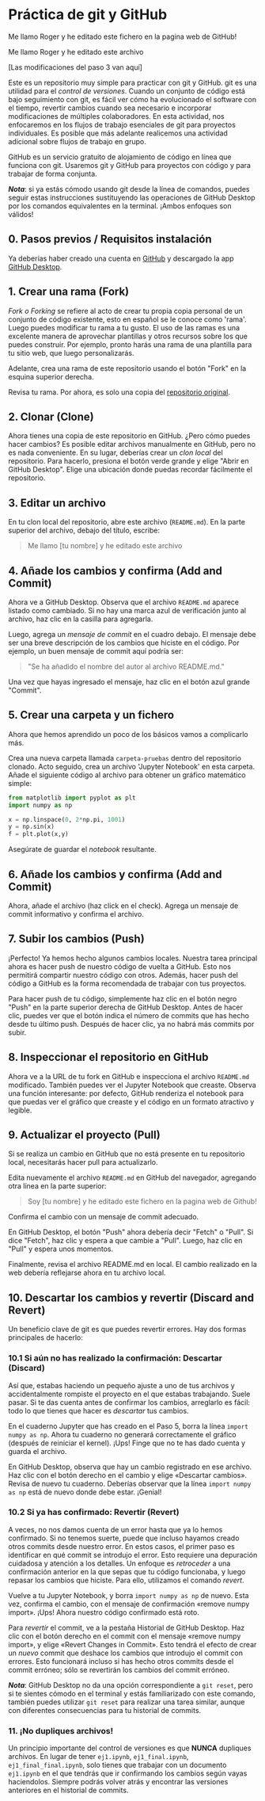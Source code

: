 # Práctica de git y GitHub

Me llamo Roger y he editado este fichero en la pagina web de GitHub! 

Me llamo Roger y he editado este archivo 

\[Las modificaciones del paso 3 van aquí\]

Este es un repositorio muy simple para practicar con git y GitHub. git es una utilidad para el *control de versiones*. Cuando un conjunto de código está bajo seguimiento con git, es fácil ver cómo ha evolucionado el software con el tiempo, revertir cambios cuando sea necesario e incorporar modificaciones de múltiples colaboradores. En esta actividad, nos enfocaremos en los flujos de trabajo esenciales de git para proyectos individuales. Es posible que más adelante realicemos una actividad adicional sobre flujos de trabajo en grupo.

GitHub es un servicio gratuito de alojamiento de código en línea que funciona con git. Usaremos git y GitHub para proyectos con código y para trabajar de forma conjunta.

***Nota***: si ya estás cómodo usando git desde la línea de comandos, puedes seguir estas instrucciones sustituyendo las operaciones de GitHub Desktop por los comandos equivalentes en la terminal. ¡Ambos enfoques son válidos!

## 0. Pasos previos  / Requisitos instalación

Ya deberías haber creado una cuenta en [GitHub](https://github.com/) y descargado la app [GitHub Desktop](https://desktop.github.com/). 

## 1. Crear una rama (Fork)

*Fork o Forking* se refiere al acto de crear tu propia copia personal de un conjunto de código existente, esto en español se le conoce como 'rama'. Luego puedes modificar tu rama a tu gusto. El uso de las ramas es una excelente manera de aprovechar plantillas y otros recursos sobre los que puedes construir. Por ejemplo, pronto harás una rama de una plantilla para tu sitio web, que luego personalizarás.

Adelante, crea una rama de este repositorio usando el botón "Fork" en la esquina superior derecha.

Revisa tu rama. Por ahora, es solo una copia del [repositorio original](https://github.com/victor-educ/iniciacion-git). 

## 2. Clonar (Clone)

Ahora tienes una copia de este repositorio en GitHub. ¿Pero cómo puedes hacer cambios? Es posible editar archivos manualmente en GitHub, pero no es nada conveniente. En su lugar, deberías crear un *clon local* del repositorio. Para hacerlo, presiona el botón verde grande y elige "Abrir en GitHub Desktop". Elige una ubicación donde puedas recordar fácilmente el repositorio.

## 3. Editar un archivo

En tu clon local del repositorio, abre este archivo (`README.md`). En la parte superior del archivo, debajo del título, escribe:

> Me llamo \[tu nombre\] y he editado este archivo 

## 4. Añade los cambios y confirma (Add and Commit)

Ahora ve a GitHub Desktop. Observa que el archivo `README.md` aparece listado como cambiado. Si no hay una marca azul de verificación junto al archivo, haz clic en la casilla para agregarla.

Luego, agrega un *mensaje de commit* en el cuadro debajo. El mensaje debe ser una breve descripción de los cambios que hiciste en el código. Por ejemplo, un buen mensaje de commit aquí podría ser:
> "Se ha añadido el nombre del autor al archivo README.md."

Una vez que hayas ingresado el mensaje, haz clic en el botón azul grande "Commit".

## 5. Crear una carpeta y un fichero

Ahora que hemos aprendido un poco de los básicos vamos a complicarlo más.

Crea una nueva carpeta llamada `carpeta-pruebas` dentro del repositorio clonado. Acto seguido, crea un archivo 'Jupyter Notebook' en esta carpeta. Añade el siguiente código al archivo para obtener un gráfico matemático simple:

```python
from matplotlib import pyplot as plt
import numpy as np

x = np.linspace(0, 2*np.pi, 1001)
y = np.sin(x)
f = plt.plot(x,y)
``` 
Asegúrate de guardar el *notebook* resultante.

## 6. Añade los cambios y confirma (Add and Commit)

Ahora, añade el archivo (haz click en el check). Agrega un mensaje de commit informativo y confirma el archivo.

## 7. Subir los cambios (Push)
¡Perfecto! Ya hemos hecho algunos cambios locales. Nuestra tarea principal ahora es hacer push de nuestro código de vuelta a GitHub. Esto nos permitirá compartir nuestro código con otros. Además, hacer push del código a GitHub es la forma recomendada de trabajar con tus proyectos.

Para hacer push de tu código, simplemente haz clic en el botón negro "Push" en la parte superior derecha de GitHub Desktop. Antes de hacer clic, puedes ver que el botón indica el número de commits que has hecho desde tu último push. Después de hacer clic, ya no habrá más commits por subir.

## 8. Inspeccionar el repositorio en GitHub

Ahora ve a la URL de tu fork en GitHub e inspecciona el archivo `README.md` modificado. También puedes ver el Jupyter Notebook que creaste. Observa una función interesante: por defecto, GitHub renderiza el notebook para que puedas ver el gráfico que creaste y el código en un formato atractivo y legible. 

## 9. Actualizar el proyecto (Pull)

Si se realiza un cambio en GitHub que no está presente en tu repositorio local, necesitarás hacer pull para actualizarlo.

Edita nuevamente el archivo `README.md` en GitHub del navegador, agregando otra línea en la parte superior:

> Soy \[tu nombre\] y he editado este fichero en la pagina web de Github! 

Confirma el cambio con un mensaje de commit adecuado.

En GitHub Desktop, el botón "Push" ahora debería decir "Fetch" o "Pull". Si dice "Fetch", haz clic y espera a que cambie a "Pull". Luego, haz clic en "Pull" y espera unos momentos.

Finalmente, revisa el archivo README.md en local. El cambio realizado en la web debería reflejarse ahora en tu archivo local.

## 10. Descartar los cambios y revertir (Discard and Revert)

Un beneficio clave de git es que puedes revertir errores. Hay dos formas principales de hacerlo:

### 10.1 Si aún no has realizado la confirmación: Descartar (Discard)

Así que, estabas haciendo un pequeño ajuste a uno de tus archivos y accidentalmente rompiste el proyecto en el que estabas trabajando. Suele pasar. Si te das cuenta antes de confirmar los cambios, arreglarlo es fácil: todo lo que tienes que hacer es *descartar* tus cambios. 

En el cuaderno Jupyter que has creado en el Paso 5, borra la línea `import numpy as np`. Ahora tu cuaderno no generará correctamente el gráfico (después de reiniciar el kernel). ¡Ups! Finge que no te has dado cuenta y guarda el archivo. 

En GitHub Desktop, observa que hay un cambio registrado en ese archivo. Haz clic con el botón derecho en el cambio y elige «Descartar cambios». Revisa de nuevo tu cuaderno. Deberías observar que la línea `import numpy as np` está de nuevo donde debe estar. ¡Genial!

### 10.2 Si ya has confirmado: Revertir (Revert)

A veces, no nos damos cuenta de un error hasta que ya lo hemos confirmado. Si no tenemos suerte, puede que incluso hayamos creado otros commits desde nuestro error. En estos casos, el primer paso es identificar en qué commit se introdujo el error. Esto requiere una depuración cuidadosa y atención a los detalles. Un enfoque es *retroceder* a una confirmación anterior en la que sepas que tu código funcionaba, y luego repasar los cambios que hiciste. Para ello, utilizamos el comando *revert*. 

Vuelve a tu Jupyter Notebook, y borra `import numpy as np` de nuevo. Esta vez, confirma el cambio, con el mensaje de confirmación «remove numpy import». ¡Ups! Ahora nuestro código confirmado está roto. 

Para *revertir* el commit, ve a la pestaña Historial de GitHub Desktop. Haz clic con el botón derecho en el commit con el mensaje «remove numpy import», y elige «Revert Changes in Commit». Esto tendrá el efecto de crear un *nuevo* commit que deshace los cambios que introdujo el commit con errores. Esto funcionará incluso si has hecho otros commits desde el commit erróneo; sólo se revertirán los cambios del commit erróneo. 

***Nota***: GitHub Desktop no da una opción correspondiente a `git reset`, pero si te sientes cómodo en el terminal y estás familiarizado con este comando, también puedes utilizar `git reset` para realizar una tarea similar, aunque con diferentes consecuencias para tu historial de commits.

### 11. ¡No dupliques archivos! 

Un principio importante del control de versiones es que **NUNCA** dupliques archivos. En lugar de tener `ej1.ipynb`, `ej1_final.ipynb`, `ej1_final_final.ipynb`, solo tienes que trabajar con un documento `ej1.ipynb` en el que tendrás que ir confirmando los cambios según vayas haciendolos. Siempre podrás volver atrás y encontrar las versiones anteriores en el historial de commits. 
